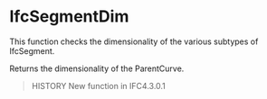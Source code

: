 # IfcSegmentDim

This function checks the dimensionality of the various subtypes of IfcSegment.
<!-- end of short definition -->

Returns the dimensionality of the ParentCurve.

> HISTORY New function in IFC4.3.0.1
